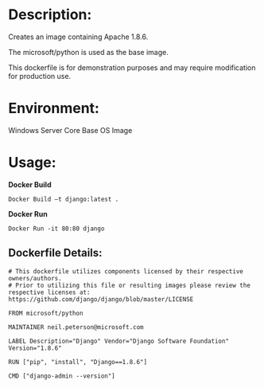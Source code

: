 # Description:

Creates an image containing Apache 1.8.6.

The microsoft/python is used as the base image.

This dockerfile is for demonstration purposes and may require modification for production use. 

# Environment:

Windows Server Core Base OS Image

# Usage:

**Docker Build**

```
Docker Build –t django:latest .
```

**Docker Run** 

```
Docker Run -it 80:80 django
```

## Dockerfile Details:
```
# This dockerfile utilizes components licensed by their respective owners/authors.
# Prior to utilizing this file or resulting images please review the respective licenses at: https://github.com/django/django/blob/master/LICENSE

FROM microsoft/python

MAINTAINER neil.peterson@microsoft.com

LABEL Description="Django" Vendor="Django Software Foundation" Version="1.8.6"

RUN ["pip", "install", "Django==1.8.6"]

CMD ["django-admin --version"]
```


